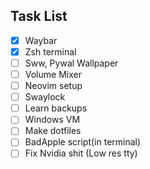 ## Task List
- [x] Waybar
- [x] Zsh terminal
- [ ] Sww, Pywal Wallpaper
- [ ] Volume Mixer
- [ ] Neovim setup
- [ ] Swaylock
- [ ] Learn backups
- [ ] Windows VM
- [ ] Make dotfiles
- [ ] BadApple script(in terminal)
- [ ] Fix Nvidia shit (Low res tty)
